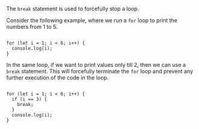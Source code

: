 The `break` statement is used to forcefully stop a loop.

Consider the following example, where we run a `for` loop to print the numbers from 1 to 5.

<Editor lang="javascript">
<code>
for (let i = 1; i < 6; i++) {
  console.log(i);
}
</code>
</Editor>

In the same loop, if we want to print values only till 2, then we can use a `break` statement. This will forcefully terminate the `for` loop and prevent any further execution of the code in the loop.

<Editor lang="javascript">
<code>
for (let i = 1; i < 6; i++) {
  if (i == 3) {
    break;
  }
  console.log(i);
}
</code>
</Editor>